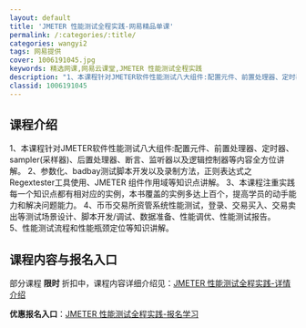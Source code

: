 ```yaml
---
layout: default
title: 'JMETER 性能测试全程实践-网易精品单课'
permalink: /:categories/:title/
categories: wangyi2
tags: 网易提供
cover: 1006191045.jpg
keywords: 精选网课,网易云课堂,JMETER 性能测试全程实践
description: "1、本课程针对JMETER软件性能测试八大组件:配置元件、前置处理器、定时器、sampler(采样器)、后置处理器、断言、监听器以及逻辑控制器等内容全方位讲解。2、参数化、badbay测试脚"
classid: 1006191045
---
```


## 课程介绍

1、本课程针对JMETER软件性能测试八大组件:配置元件、前置处理器、定时器、sampler(采样器)、后置处理器、断言、监听器以及逻辑控制器等内容全方位讲解。
2、参数化、badbay测试脚本开发以及录制方法，正则表达式之Regextester工具使用、JMETER 组件作用域等知识点讲解。
3、本课程注重实践每一个知识点都有相对应的实例，本书覆盖的实例多达上百个，提高学员的动手能力和解决问题能力。
4、币币交易所资管系统性能测试，登录、交易买入、交易卖出等测试场景设计、脚本开发/调试、数据准备、性能调优、性能测试报告。      
5、性能测试流程和性能瓶颈定位等知识讲解。

## 课程内容与报名入口

部分课程 **限时** 折扣中，课程内容详细介绍见：[JMETER 性能测试全程实践-详情介绍](https://study.163.com/course/introduction/1006191045.htm?share=1&shareId=1025206652&utm_campaign=share&utm_medium=iphoneShare&utm_source=&utm_u=1025206652)

**优惠报名入口**：[JMETER 性能测试全程实践-报名学习](https://study.163.com/course/introduction/1006191045.htm?share=1&shareId=1025206652&utm_campaign=share&utm_medium=iphoneShare&utm_source=&utm_u=1025206652)

